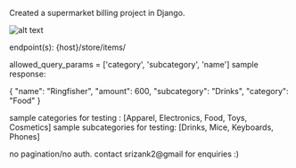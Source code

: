 Created a supermarket billing project in Django.

![alt text](https://i.pinimg.com/474x/56/75/55/56755529a764cf043208342548438ae9.jpg)

endpoint(s):
{host}/store/items/

allowed_query_params = ['category', 'subcategory', 'name']
sample response:



{
    "name": "Ringfisher",
    "amount": 600,
    "subcategory": "Drinks",
    "category": "Food"
}


sample categories for testing : [Apparel, Electronics, Food, Toys, Cosmetics]
sample subcategories for testing: [Drinks, Mice, Keyboards, Phones]

no pagination/no auth.
contact srizank2@gmail for enquiries :)

